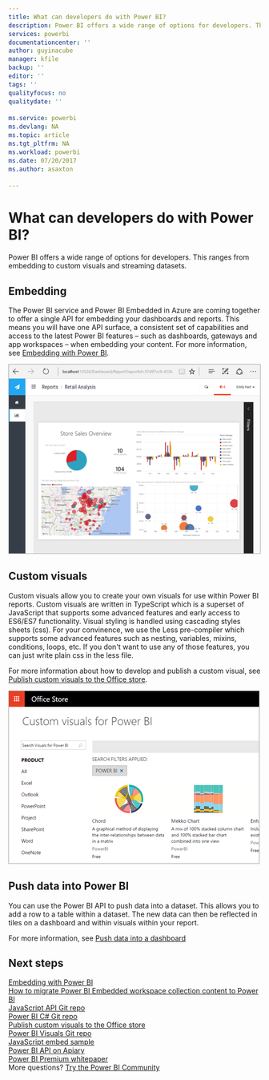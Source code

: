 ```yaml
---
title: What can developers do with Power BI?
description: Power BI offers a wide range of options for developers. This ranges from embedding to custom visuals and streaming datasets.
services: powerbi
documentationcenter: ''
author: guyinacube
manager: kfile
backup: ''
editor: ''
tags: ''
qualityfocus: no
qualitydate: ''

ms.service: powerbi
ms.devlang: NA
ms.topic: article
ms.tgt_pltfrm: NA
ms.workload: powerbi
ms.date: 07/20/2017
ms.author: asaxton

---
```

# What can developers do with Power BI?
Power BI offers a wide range of options for developers. This ranges from embedding to custom visuals and streaming datasets.

## Embedding
The Power BI service and Power BI Embedded in Azure are coming together to offer a single API for embedding your dashboards and reports. This means you will have one API surface, a consistent set of capabilities and access to the latest Power BI features – such as dashboards, gateways and app workspaces – when embedding your content. For more information, see [Embedding with Power BI](embedding.md).

![](media/what-can-you-do/powerbi-embed-sample.png)

## Custom visuals
Custom visuals allow you to create your own visuals for use within Power BI reports. Custom visuals are written in TypeScript which is a superset of JavaScript that supports some advanced features and early access to ES6/ES7 functionality. Visual styling is handled using cascading styles sheets (css). For your convinence, we use the Less pre-compiler which supports some advanced features such as nesting, variables, mixins, conditions, loops, etc. If you don't want to use any of those features, you can just write plain css in the less file.

For more information about how to develop and publish a custom visual, see [Publish custom visuals to the Office store](office-store.md).

![](media/what-can-you-do/powerbi-custom-visual-store.png)

## Push data into Power BI
You can use the Power BI API to push data into a dataset. This allows you to add a row to a table within a dataset. The new data can then be reflected in tiles on a dashboard and within visuals within your report.

For more information, see [Push data into a dashboard](walkthrough-push-data.md)

## Next steps
[Embedding with Power BI](embedding.md)  
[How to migrate Power BI Embedded workspace collection content to Power BI](migrate-from-powerbi-embedded.md)  
[JavaScript API Git repo](https://github.com/Microsoft/PowerBI-JavaScript)  
[Power BI C# Git repo](https://github.com/Microsoft/PowerBI-CSharp)  
[Publish custom visuals to the Office store](office-store.md)  
[Power BI Visuals Git repo](https://github.com/Microsoft/PowerBI-visuals)  
[JavaScript embed sample](https://microsoft.github.io/PowerBI-JavaScript/demo/)  
[Power BI API on Apiary](http://docs.powerbi.apiary.io/#)  
[Power BI Premium whitepaper](https://aka.ms/pbipremiumwhitepaper)  
More questions? [Try the Power BI Community](http://community.powerbi.com/)

